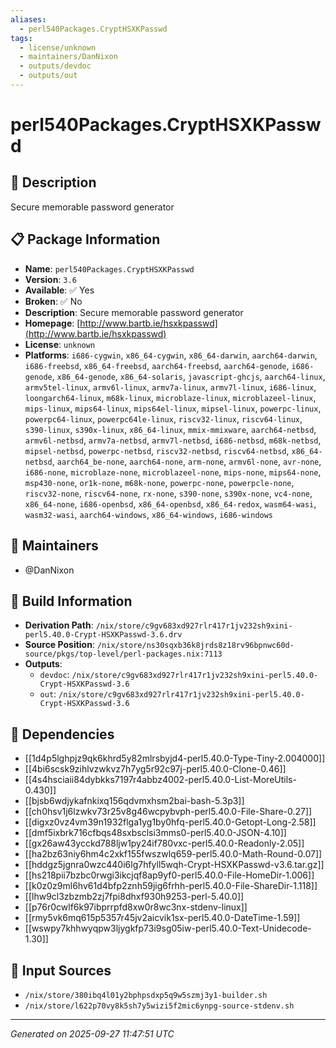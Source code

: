 ```yaml
---
aliases:
  - perl540Packages.CryptHSXKPasswd
tags:
  - license/unknown
  - maintainers/DanNixon
  - outputs/devdoc
  - outputs/out
---
```


# perl540Packages.CryptHSXKPasswd

## 📝 Description

Secure memorable password generator

## 📋 Package Information

- **Name**: `perl540Packages.CryptHSXKPasswd`
- **Version**: `3.6`
- **Available**: ✅ Yes
- **Broken**: ✅ No
- **Description**: Secure memorable password generator
- **Homepage**: [http://www.bartb.ie/hsxkpasswd](http://www.bartb.ie/hsxkpasswd)
- **License**: `unknown`
- **Platforms**: `i686-cygwin`, `x86_64-cygwin`, `x86_64-darwin`, `aarch64-darwin`, `i686-freebsd`, `x86_64-freebsd`, `aarch64-freebsd`, `aarch64-genode`, `i686-genode`, `x86_64-genode`, `x86_64-solaris`, `javascript-ghcjs`, `aarch64-linux`, `armv5tel-linux`, `armv6l-linux`, `armv7a-linux`, `armv7l-linux`, `i686-linux`, `loongarch64-linux`, `m68k-linux`, `microblaze-linux`, `microblazeel-linux`, `mips-linux`, `mips64-linux`, `mips64el-linux`, `mipsel-linux`, `powerpc-linux`, `powerpc64-linux`, `powerpc64le-linux`, `riscv32-linux`, `riscv64-linux`, `s390-linux`, `s390x-linux`, `x86_64-linux`, `mmix-mmixware`, `aarch64-netbsd`, `armv6l-netbsd`, `armv7a-netbsd`, `armv7l-netbsd`, `i686-netbsd`, `m68k-netbsd`, `mipsel-netbsd`, `powerpc-netbsd`, `riscv32-netbsd`, `riscv64-netbsd`, `x86_64-netbsd`, `aarch64_be-none`, `aarch64-none`, `arm-none`, `armv6l-none`, `avr-none`, `i686-none`, `microblaze-none`, `microblazeel-none`, `mips-none`, `mips64-none`, `msp430-none`, `or1k-none`, `m68k-none`, `powerpc-none`, `powerpcle-none`, `riscv32-none`, `riscv64-none`, `rx-none`, `s390-none`, `s390x-none`, `vc4-none`, `x86_64-none`, `i686-openbsd`, `x86_64-openbsd`, `x86_64-redox`, `wasm64-wasi`, `wasm32-wasi`, `aarch64-windows`, `x86_64-windows`, `i686-windows`
## 👥 Maintainers

- @DanNixon


## 🔧 Build Information

- **Derivation Path**: `/nix/store/c9gv683xd927rlr417r1jv232sh9xini-perl5.40.0-Crypt-HSXKPasswd-3.6.drv`
- **Source Position**: `/nix/store/ns30sqxb36k8jrds8z18rv96bpnwc60d-source/pkgs/top-level/perl-packages.nix:7113`
- **Outputs**:
  - `devdoc`:  `/nix/store/c9gv683xd927rlr417r1jv232sh9xini-perl5.40.0-Crypt-HSXKPasswd-3.6`
  - `out`:  `/nix/store/c9gv683xd927rlr417r1jv232sh9xini-perl5.40.0-Crypt-HSXKPasswd-3.6`

## 🔗 Dependencies

- [[1d4p5lghpjz9qk6khrd5y82mlrsbyjd4-perl5.40.0-Type-Tiny-2.004000]]
- [[4bi6scsk9zihlvzwkvz7h7yg5r92c97j-perl5.40.0-Clone-0.46]]
- [[4s4hsciaii84dybkks7197r4abbz4002-perl5.40.0-List-MoreUtils-0.430]]
- [[bjsb6wdjykafnkixq156qdvmxhsm2bai-bash-5.3p3]]
- [[ch0hsv1j6lzwkv73r25v8g46wcpybvph-perl5.40.0-File-Share-0.27]]
- [[digxz0vz4vm39n1932flga1yg1by0hfq-perl5.40.0-Getopt-Long-2.58]]
- [[dmf5ixbrk716cfbqs48sxbsclsi3mms0-perl5.40.0-JSON-4.10]]
- [[gx26aw43ycckd788ljw1py24if780vxc-perl5.40.0-Readonly-2.05]]
- [[ha2bz63niy6hm4c2xkf155fwszwlq659-perl5.40.0-Math-Round-0.07]]
- [[hddgz5jgnra0wzc440i6lg7hfyll5wqh-Crypt-HSXKPasswd-v3.6.tar.gz]]
- [[hs218pii7bzbc0rwgi3ikcjqf8ap9yf0-perl5.40.0-File-HomeDir-1.006]]
- [[k0z0z9ml6hv61d4bfp2znh59jig6frhh-perl5.40.0-File-ShareDir-1.118]]
- [[lhw9cl3zbzmb2zj7fpi8dhxf930h9253-perl-5.40.0]]
- [[p76r0cwlf6k97ibprrpfd8xw0r8wc3nx-stdenv-linux]]
- [[rmy5vk6mq615p5357r45jv2aicvik1sx-perl5.40.0-DateTime-1.59]]
- [[wswpy7khhwyqpw3ljygkfp73i9sg05iw-perl5.40.0-Text-Unidecode-1.30]]

## 📁 Input Sources

- `/nix/store/380ibq4l01y2bphpsdxp5q9w5szmj3y1-builder.sh`
- `/nix/store/l622p70vy8k5sh7y5wizi5f2mic6ynpg-source-stdenv.sh`

---
*Generated on 2025-09-27 11:47:51 UTC*
